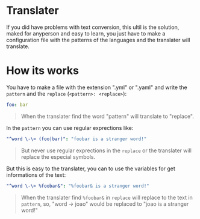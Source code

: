 # Translater

If you did have problems with text conversion, this ultil is the solution, maked for anyperson and easy to learn, you just have to make a configuration file with the patterns of the languages and the translater will translate.

# How its works

You have to make a file with the extension ".yml" or ".yaml" and write the `pattern` and the `replace` (`<pattern>: <replace>`):

```YAML
foo: bar
```

> When the translater find the word "pattern" will translate to "replace".

In the `pattern` you can use regular exprections like:

```YAML
"^word \-\> (foo|bar)": "foobar is a stranger word!"
```

> But never use regular exprections in the `replace` or the translater will replace the especial symbols.

But this is easy to the translater, you can to use the variables for get informations of the text:

```YAML
"^word \-\> %foobar&": "%foobar& is a stranger word!"
```

> When the translater find `%foobar&` in `replace` will replace to the text in `pattern`, so, "word -> joao" would be replaced to "joao is a stranger word!"
